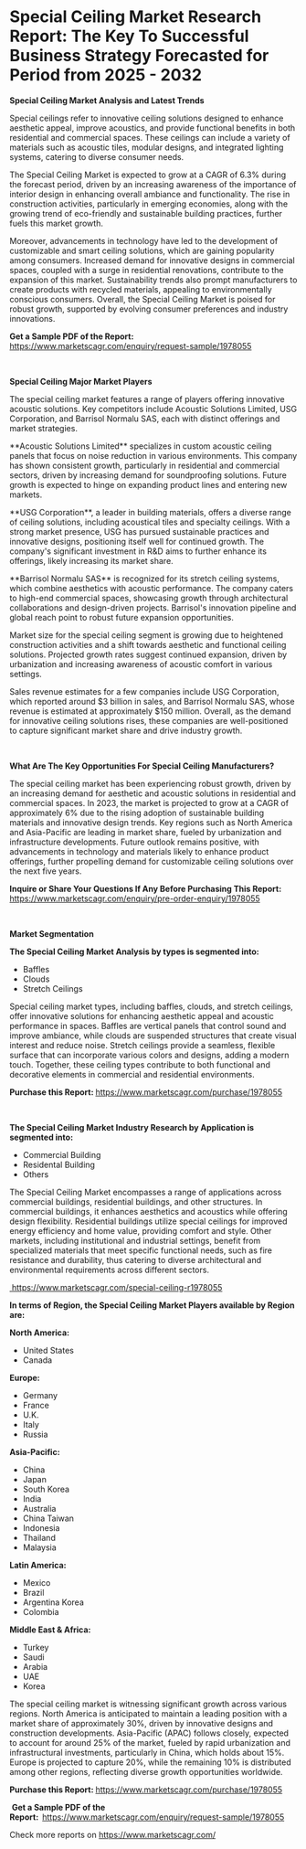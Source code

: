 <p><h1>Special Ceiling Market Research Report: The Key To Successful Business Strategy Forecasted for Period from 2025 - 2032</h1></p><p><strong>Special Ceiling Market Analysis and Latest Trends</strong></p>
<p><p>Special ceilings refer to innovative ceiling solutions designed to enhance aesthetic appeal, improve acoustics, and provide functional benefits in both residential and commercial spaces. These ceilings can include a variety of materials such as acoustic tiles, modular designs, and integrated lighting systems, catering to diverse consumer needs.</p><p>The Special Ceiling Market is expected to grow at a CAGR of 6.3% during the forecast period, driven by an increasing awareness of the importance of interior design in enhancing overall ambiance and functionality. The rise in construction activities, particularly in emerging economies, along with the growing trend of eco-friendly and sustainable building practices, further fuels this market growth. </p><p>Moreover, advancements in technology have led to the development of customizable and smart ceiling solutions, which are gaining popularity among consumers. Increased demand for innovative designs in commercial spaces, coupled with a surge in residential renovations, contribute to the expansion of this market. Sustainability trends also prompt manufacturers to create products with recycled materials, appealing to environmentally conscious consumers. Overall, the Special Ceiling Market is poised for robust growth, supported by evolving consumer preferences and industry innovations.</p></p>
<p><strong>Get a Sample PDF of the Report:&nbsp;</strong> <a href="https://www.marketscagr.com/enquiry/request-sample/1978055?utm_campaign=3124&utm_medium=2&utm_source=Github&utm_content=ia&utm_term=01042025&utm_id=special-ceiling">https://www.marketscagr.com/enquiry/request-sample/1978055</a></p>
<p>&nbsp;</p>
<p><strong>Special Ceiling Major Market Players</strong></p>
<p><p>The special ceiling market features a range of players offering innovative acoustic solutions. Key competitors include Acoustic Solutions Limited, USG Corporation, and Barrisol Normalu SAS, each with distinct offerings and market strategies.</p><p>**Acoustic Solutions Limited** specializes in custom acoustic ceiling panels that focus on noise reduction in various environments. This company has shown consistent growth, particularly in residential and commercial sectors, driven by increasing demand for soundproofing solutions. Future growth is expected to hinge on expanding product lines and entering new markets.</p><p>**USG Corporation**, a leader in building materials, offers a diverse range of ceiling solutions, including acoustical tiles and specialty ceilings. With a strong market presence, USG has pursued sustainable practices and innovative designs, positioning itself well for continued growth. The company's significant investment in R&D aims to further enhance its offerings, likely increasing its market share.</p><p>**Barrisol Normalu SAS** is recognized for its stretch ceiling systems, which combine aesthetics with acoustic performance. The company caters to high-end commercial spaces, showcasing growth through architectural collaborations and design-driven projects. Barrisol's innovation pipeline and global reach point to robust future expansion opportunities.</p><p>Market size for the special ceiling segment is growing due to heightened construction activities and a shift towards aesthetic and functional ceiling solutions. Projected growth rates suggest continued expansion, driven by urbanization and increasing awareness of acoustic comfort in various settings.</p><p>Sales revenue estimates for a few companies include USG Corporation, which reported around $3 billion in sales, and Barrisol Normalu SAS, whose revenue is estimated at approximately $150 million. Overall, as the demand for innovative ceiling solutions rises, these companies are well-positioned to capture significant market share and drive industry growth.</p></p>
<p>&nbsp;</p>
<p><strong>What Are The Key Opportunities For Special Ceiling Manufacturers?</strong></p>
<p><p>The special ceiling market has been experiencing robust growth, driven by an increasing demand for aesthetic and acoustic solutions in residential and commercial spaces. In 2023, the market is projected to grow at a CAGR of approximately 6% due to the rising adoption of sustainable building materials and innovative design trends. Key regions such as North America and Asia-Pacific are leading in market share, fueled by urbanization and infrastructure developments. Future outlook remains positive, with advancements in technology and materials likely to enhance product offerings, further propelling demand for customizable ceiling solutions over the next five years.</p></p>
<p><strong>Inquire or Share Your Questions If Any Before Purchasing This Report:</strong> <a href="https://www.marketscagr.com/enquiry/pre-order-enquiry/1978055?utm_campaign=3124&utm_medium=2&utm_source=Github&utm_content=ia&utm_term=01042025&utm_id=special-ceiling">https://www.marketscagr.com/enquiry/pre-order-enquiry/1978055</a></p>
<p>&nbsp;</p>
<p><strong>Market Segmentation</strong></p>
<p><strong>The Special Ceiling Market Analysis by types is segmented into:</strong></p>
<p><ul><li>Baffles</li><li>Clouds</li><li>Stretch Ceilings</li></ul></p>
<p><p>Special ceiling market types, including baffles, clouds, and stretch ceilings, offer innovative solutions for enhancing aesthetic appeal and acoustic performance in spaces. Baffles are vertical panels that control sound and improve ambiance, while clouds are suspended structures that create visual interest and reduce noise. Stretch ceilings provide a seamless, flexible surface that can incorporate various colors and designs, adding a modern touch. Together, these ceiling types contribute to both functional and decorative elements in commercial and residential environments.</p></p>
<p><strong>Purchase this Report:&nbsp;</strong><a href="https://www.marketscagr.com/purchase/1978055?utm_campaign=3124&utm_medium=2&utm_source=Github&utm_content=ia&utm_term=01042025&utm_id=special-ceiling">https://www.marketscagr.com/purchase/1978055</a></p>
<p>&nbsp;</p>
<p><strong>The Special Ceiling Market Industry Research by Application is segmented into:</strong></p>
<p><ul><li>Commercial Building</li><li>Residental Building</li><li>Others</li></ul></p>
<p><p>The Special Ceiling Market encompasses a range of applications across commercial buildings, residential buildings, and other structures. In commercial buildings, it enhances aesthetics and acoustics while offering design flexibility. Residential buildings utilize special ceilings for improved energy efficiency and home value, providing comfort and style. Other markets, including institutional and industrial settings, benefit from specialized materials that meet specific functional needs, such as fire resistance and durability, thus catering to diverse architectural and environmental requirements across different sectors.</p></p>
<p><a href="https://www.marketscagr.com/special-ceiling-r1978055?utm_campaign=3124&utm_medium=2&utm_source=Github&utm_content=ia&utm_term=01042025&utm_id=special-ceiling">&nbsp;https://www.marketscagr.com/special-ceiling-r1978055</a></p>
<p><strong>In terms of Region, the Special Ceiling Market Players available by Region are:</strong></p>
<p>
    <p> <strong> North America: </strong>
        <ul>
            <li>United States</li>
            <li>Canada</li>
        </ul>
        </p> 
    <p> <strong> Europe: </strong>
        <ul>
            <li>Germany</li>
            <li>France</li>
            <li>U.K.</li>
            <li>Italy</li>
            <li>Russia</li>
        </ul>
        </p> 
    <p> <strong> Asia-Pacific: </strong>
        <ul>
            <li>China</li>
            <li>Japan</li>
            <li>South Korea</li>
            <li>India</li>
            <li>Australia</li>
            <li>China Taiwan</li>
            <li>Indonesia</li>
            <li>Thailand</li>
            <li>Malaysia</li>
        </ul>
        </p> 
    <p> <strong> Latin America: </strong>
        <ul>
            <li>Mexico</li>
            <li>Brazil</li>
            <li>Argentina Korea</li>
            <li>Colombia</li>
        </ul>
        </p> 
    <p> <strong> Middle East & Africa: </strong>
        <ul>
            <li>Turkey</li>
            <li>Saudi</li>
            <li>Arabia</li>
            <li>UAE</li>
            <li>Korea</li>
        </ul>
    </p>
    </p>
<p><p>The special ceiling market is witnessing significant growth across various regions. North America is anticipated to maintain a leading position with a market share of approximately 30%, driven by innovative designs and construction developments. Asia-Pacific (APAC) follows closely, expected to account for around 25% of the market, fueled by rapid urbanization and infrastructural investments, particularly in China, which holds about 15%. Europe is projected to capture 20%, while the remaining 10% is distributed among other regions, reflecting diverse growth opportunities worldwide.</p></p>
<p><strong>Purchase this Report: </strong><a href="https://www.marketscagr.com/purchase/1978055?utm_campaign=3124&utm_medium=2&utm_source=Github&utm_content=ia&utm_term=01042025&utm_id=special-ceiling">https://www.marketscagr.com/purchase/1978055</a></p>
<p>&nbsp;<strong>Get a Sample PDF of the Report:&nbsp;&nbsp;</strong><a href="https://www.marketscagr.com/enquiry/request-sample/1978055?utm_campaign=3124&utm_medium=2&utm_source=Github&utm_content=ia&utm_term=01042025&utm_id=special-ceiling">https://www.marketscagr.com/enquiry/request-sample/1978055</a></p>
<p><strong></strong></p>
<p>Check more reports on <a href="https://www.marketscagr.com/?utm_campaign=3124&utm_medium=2&utm_source=Github&utm_content=ia&utm_term=01042025&utm_id=special-ceiling">https://www.marketscagr.com/</a></p>